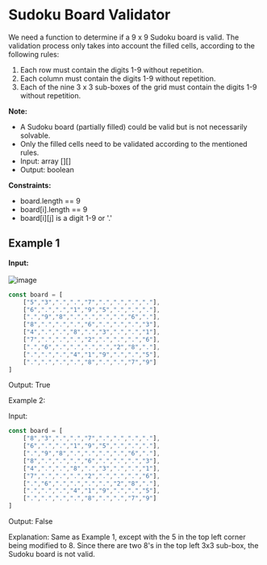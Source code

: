 # Sudoku Board Validator

We need a function to determine if a 9 x 9 Sudoku board is valid. The validation process only takes into account the filled cells, according to the following rules:

1. Each row must contain the digits 1-9 without repetition.
2. Each column must contain the digits 1-9 without repetition.
3. Each of the nine 3 x 3 sub-boxes of the grid must contain the digits 1-9 without repetition.

**Note:**

- A Sudoku board (partially filled) could be valid but is not necessarily solvable.
- Only the filled cells need to be validated according to the mentioned rules.
- Input: array [][]
- Output: boolean

**Constraints:**
- board.length == 9
- board[i].length == 9
- board[i][j] is a digit 1-9 or '.'


## Example 1

**Input:** </br></br>
![image](https://github.com/pologora/leetTopInterview/assets/36567285/3b1538cb-4815-4f71-b98e-e5fce0fc1764)


```javascript
const board = [
    ["5","3",".",".","7",".",".",".","."],
    ["6",".",".","1","9","5",".",".","."],
    [".","9","8",".",".",".",".","6","."],
    ["8",".",".",".","6",".",".",".","3"],
    ["4",".",".","8",".","3",".",".","1"],
    ["7",".",".",".","2",".",".",".","6"],
    [".","6",".",".",".",".","2","8","."],
    [".",".",".","4","1","9",".",".","5"],
    [".",".",".",".","8",".",".","7","9"]
]
```

Output: True

Example 2:

Input:

```javascript
const board = [
    ["8","3",".",".","7",".",".",".","."],
    ["6",".",".","1","9","5",".",".","."],
    [".","9","8",".",".",".",".","6","."],
    ["8",".",".",".","6",".",".",".","3"],
    ["4",".",".","8",".","3",".",".","1"],
    ["7",".",".",".","2",".",".",".","6"],
    [".","6",".",".",".",".","2","8","."],
    [".",".",".","4","1","9",".",".","5"],
    [".",".",".",".","8",".",".","7","9"]
]
```

Output: False

Explanation: Same as Example 1, except with the 5 in the top left corner being modified to 8. Since there are two 8's in the top left 3x3 sub-box, the Sudoku board is not valid.
